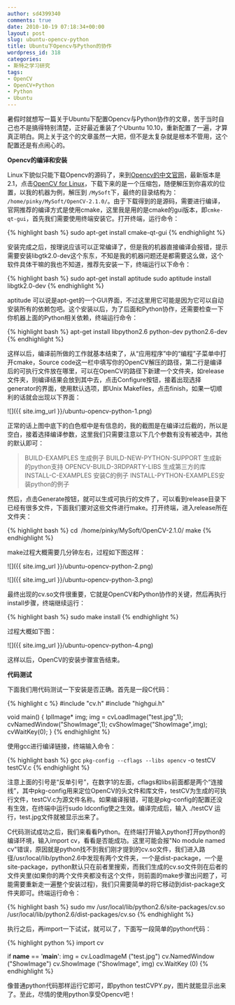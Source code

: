 ```yaml
---
author: sd4399340
comments: true
date: 2010-10-19 07:18:34+00:00
layout: post
slug: ubuntu-opencv-python
title: Ubuntu下Opencv与Python的协作
wordpress_id: 318
categories:
- 斯特之学习研究
tags:
- OpenCV
- OpenCV+Python
- Python
- Ubuntu
---
```


暑假时就想写一篇关于Ubuntu下配置Opencv与Python协作的文章，苦于当时自己也不是搞得特别清楚，正好最近重装了个Ubuntu 10.10，重新配置了一遍，才算真正明白。网上关于这个的文章虽然一大把，但不是太复杂就是根本不管用，这个配置还是有点闹心的。

**Opencv的编译和安装**

Linux下貌似只能下载Opencv的源码了，来到[Opencv的中文官网](http://www.opencv.org.cn/index.php/Download)，最新版本是2.1，点击[OpenCV for Linux](http://www.opencv.org.cn/download/OpenCV-2.1.0.tar.bz2)，下载下来的是一个压缩包，随便解压到你喜欢的位置，以我的机器为例，解压到 `/MySoft`下，最终的目录结构为： `/home/pinky/MySoft/OpenCV-2.1.0/`。由于下载得到的是源码，需要进行编译，官网推荐的编译方式是使用cmake，这里我是用的是cmake的gui版本，即`cmke-qt-gui`，首先我们需要使用终端安装它。打开终端，运行命令：

{% highlight bash %}
sudo apt-get install cmake-qt-gui
{% endhighlight %}

安装完成之后，按理说应该可以正常编译了，但是我的机器直接编译会报错，提示需要安装libgtk2.0-dev这个东东，不知是我的机器问题还是都需要这么做，这个软件具体干嘛的我也不知道，推荐先安装一下，终端运行以下命令：

{% highlight bash %}
sudo apt-get install aptitude
sudo aptitude install libgtk2.0-dev
{% endhighlight %}


<!-- more -->
aptitude 可以说是apt-get的一个GUI界面，不过这里用它可能是因为它可以自动安装所有的依赖包吧。这个安装以后，为了后面和Python协作，还需要检查一下你机器上面的Python相关依赖，终端运行命令：

{% highlight bash %}
apt-get install libpython2.6 python-dev python2.6-dev
{% endhighlight %}

这样以后，编译前所做的工作就基本结束了，从“应用程序”中的“编程”子菜单中打开cmake，Source code这一栏中填写你的OpenCV解压的路径，第二行是编译后的可执行文件放在哪里，可以在OpenCV的路径下新建一个文件夹，如release文件夹，则编译结果会放到其中去，点击Configure按钮，接着出现选择generator的界面，使用默认选项，即Unix Makefiles，点击finish，如果一切顺利的话就会出现以下界面：


![]({{ site.img_url }}/ubuntu-opencv-python-1.png)


正常的话上图中底下的白色框中是有信息的，我的截图是在编译过后截的，所以是空白，接着选择编译参数，这里我们只需要注意以下几个参数有没有被选中，其他的默认即可：


> BUILD-EXAMPLES 生成例子
BUILD-NEW-PYTHON-SUPPORT 生成新的python支持
OPENCV-BUILD-3RDPARTY-LIBS 生成第三方的库
INSTALL-C-EXAMPLES 安装C的例子
INSTALL-PYTHON-EXAMPLES安装python的例子


然后，点击Generate按钮，就可以生成可执行的文件了，可以看到release目录下已经有很多文件，下面我们要对这些文件进行make。打开终端，进入release所在文件夹：

{% highlight bash %}
cd  /home/pinky/MySoft/OpenCV-2.1.0/
make
{% endhighlight %}


make过程大概需要几分钟左右，过程如下图这样：


![]({{ site.img_url }}/ubuntu-opencv-python-2.png)


![]({{ site.img_url }}/ubuntu-opencv-python-3.png)

最终出现的cv.so文件很重要，它就是OpenCV和Python协作的关键，然后再执行install步骤，终端继续运行：

{% highlight bash %}
sudo make install
{% endhighlight %}


过程大概如下图：


![]({{ site.img_url }}/ubuntu-opencv-python-4.png)


这样以后，OpenCV的安装步骤宣告结束。

**代码测试**

下面我们用代码测试一下安装是否正确。首先是一段C代码：

{% highlight c %}
#include "cv.h"
#include "highgui.h"

void main()
{
    IplImage* img;
    img = cvLoadImage("test.jpg",1);
    cvNamedWindow("ShowImage",1);
    cvShowImage("ShowImage",img);
    cvWaitKey(0);
}
{% endhighlight %}


使用gcc进行编译链接，终端输入命令：

{% highlight bash %}
gcc `pkg-config --cflags --libs opencv` -o testCV testCV.c
{% endhighlight %}


注意上面的引号是“反单引号”，在数字1的左面，cflags和libs前面都是两个“连接线”，其中pkg-config用来定位OpenCV的头文件和库文件，testCV为生成的可执行文件，testCV.c为源文件名称。如果编译报错，可能是pkg-config的配置还没有生效，在终端中运行sudo ldconfig使之生效。编译完成后，输入 ./testCV 运行，test.jpg文件就被显示出来了。

C代码测试成功之后，我们来看看Python。在终端打开输入python打开python的编译环境，输入import cv，看看是否能成功。这里可能会报"No module named cv"错误，原因就是python找不到我们刚才提到的cv.so文件，我们进入路径/usr/local/lib/python2.6中发现有两个文件夹，一个是dist-package，一个是site-package，python默认只在前者里搜索，而我们生成的cv.so文件则在后者的文件夹里(如果你的两个文件夹都没有这个文件，则前面的make步骤出问题了，可能需要重新走一遍整个安装过程)，我们只需要简单的将它移动到dist-package文件夹即可。终端运行命令：

{% highlight bash %}
sudo mv /usr/local/lib/python2.6/site-packages/cv.so /usr/local/lib/python2.6/dist-packages/cv.so
{% endhighlight %}

执行之后，再import一下试试，就可以了，下面写一段简单的python代码：

{% highlight python %}
import cv

if __name__ == '__main__':
    img = cv.LoadImageM ("test.jpg")
    cv.NamedWindow ("ShowImage")
    cv.ShowImage ("ShowImage", img)
    cv.WaitKey (0)
{% endhighlight %}


像普通python代码那样运行它即可，即python testCVPY.py，图片就能显示出来了。至此，尽情的使用python享受Opencv吧！
